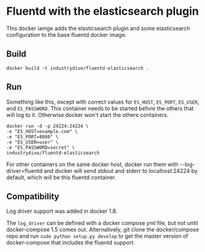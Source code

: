# Fluentd with the elasticsearch plugin

This docker iamge adds the elasticsearch plugin and some elasticsearch configuration to the base fluentd docker image.

## Build

````
docker build -t industrydive/fluentd-elasticsearch .
````

## Run
Something like this, except with correct values for `ES_HOST`, `ES_PORT`, `ES_USER`, and `ES_PASSWORD`. This container needs to be started before the others that will log to it. Otherwise docker won't start the othere containers.

````
docker run -d -p 24224:24224 \
-e "ES_HOST=example.com" \
-e "ES_PORT=8080" \
-e "ES_USER=user" \
-e "ES_PASSWORD=secret" \
industrydive/fluentd-elasticsearch
````

For other containers on the same docker host, docker run them with --log-driver=fluentd and docker will send stdout and stderr to localhost:24224 by default, which will be this fluentd container.

## Compatibility
Log driver support was added in docker 1.8.

The `log_driver` can be defined with a docker compose yml file, but not until docker-compose 1.5 comes out. Alternatively, git clone the docker/compose repo and run `sudo python setup.py develop` to get the master version of docker-compose that includes the fluentd support.

